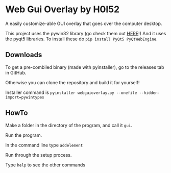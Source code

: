 # Web Gui Overlay by H0l52
A easily customize-able GUI overlay that goes over the computer desktop. 

This project uses the pywin32 library (go check them out [HERE](https://github.com/mhammond/pywin32)!)
And it uses the pyqt5 libraries. To install these do `pip install PyQt5 PyQtWebEngine`.

## Downloads

To get a pre-combiled binary (made with pyinstaller), go to the releases tab in GitHub.

Otherwise you can clone the repository and build it for yourself!

Installer command is `pyinstaller webguioverlay.py --onefile --hidden-import=pywintypes`

## HowTo

Make a folder in the directory of the program, and call it `gui`.

Run the program.

In the command line type `addelement`

Run through the setup process.

Type `help` to see the other commands

